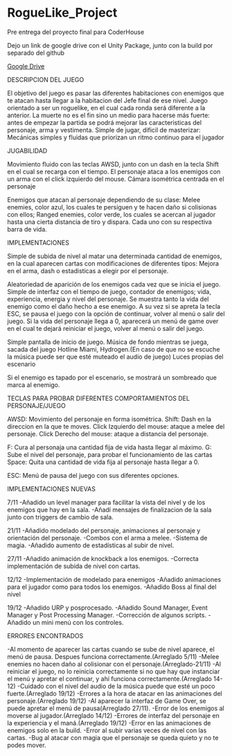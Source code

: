 # RogueLike_Project
 Pre entrega del proyecto final para CoderHouse

Dejo un link de google drive con el Unity Package, junto con la build por separado del github

[Google Drive](https://drive.google.com/drive/folders/1aQILSAPhrYFZvgouzeOo0fLmLMCyv8uu)

DESCRIPCION DEL JUEGO

El objetivo del juego es pasar las diferentes habitaciones con enemigos que te atacan hasta llegar a la habitacion del Jefe final de ese nivel.
Juego orientado a ser un roguelike, en el cual cada ronda será diferente a la anterior. 
La muerte no es el fin sino un medio para hacerse más fuerte: antes de empezar la partida se podrá mejorar las caracteristicas del personaje, arma y vestimenta.
Simple de jugar, dificil de masterizar: Mecánicas simples y fluidas que priorizan un ritmo continuo para el jugador 

JUGABILIDAD

Movimiento fluido con las teclas AWSD, junto con un dash en la tecla Shift en el cual se recarga con el tiempo.
El personaje ataca a los enemigos con un arma con el click izquierdo del mouse.
Cámara isométrica centrada en el personaje

Enemigos que atacan al personaje dependiendo de su clase: Melee enemies, color azul, los cuales te persiguen y te hacen daño si colisionas con ellos; Ranged enemies, color verde, los cuales se acercan al jugador hasta una cierta distancia de tiro y dispara. Cada uno con su respectiva barra de vida.

IMPLEMENTACIONES

Simple de subida de nivel al matar una determinada cantidad de enemigos, en la cual aparecen cartas con modificaciones de diferentes tipos: Mejora en el arma, dash o estadisticas a elegir por el personaje.

Aleatoriedad de aparición de los enemigos cada vez que se inicia el juego.
Simple de interfaz con el tiempo de juego, contador de enemigos; vida, experiencia, energia y nivel del personaje.
Se muestra tanto la vida del enemigo como el daño hecho a ese enemigo.
A su vez si se apreta la tecla ESC, se pausa el juego con la opción de continuar, volver al menú o salir del juego. 
Si la vida del personaje llega a 0, aparecerá un menú de game over en el cual te dejará reiniciar el juego, volver al menú o salir del juego.

Simple pantalla de inicio de juego.
Música de fondo mientras se juega, sacada del juego Hotline Miami, Hydrogen.(En caso de que no se escuche la música puede ser que esté muteado el audio de juego)
Luces propias del escenario

Si el enemigo es tapado por el escenario, se mostrará un sombreado que marca al enemigo.

TECLAS PARA PROBAR DIFERENTES COMPORTAMIENTOS DEL PERSONAJE/JUEGO

AWSD: Movimiento del personaje en forma isométrica.
Shift: Dash en la direccion en la que te moves.
Click Izquierdo del mouse: ataque a melee del personaje.
Click Derecho del mouse: ataque a distancia del personaje.

F: Cura al personaja una cantidad fija de vida hasta llegar al máximo.
G: Sube el nivel del personaje, para probar el funcionamiento de las cartas
Space: Quita una cantidad de vida fija al personaje hasta llegar a 0.

ESC: Menú de pausa del juego con sus diferentes opciones.

IMPLEMENTACIONES NUEVAS

7/11
-Añadido un level manager para facilitar la vista del nivel y de los enemigos que hay en la sala.
-Añadí mensajes de finalizacion de la sala junto con triggers de cambio de sala. 

21/11
-Añadido modelado del personaje, animaciones al personaje y orientación del personaje.
-Combos con el arma a melee.
-Sistema de magia.
-Añadido aumento de estadísticas al subir de nivel.

27/11
-Añadido animación de knockback a los enemigos.
-Correcta implementación de subida de nivel con cartas.

12/12
-Implementación de modelado para enemigos
-Añadido animaciones para el jugador como para todos los enemigos.
-Añadido Boss al final del nivel

19/12
-Añadido URP y posprocesado.
-Añadido Sound Manager, Event Manager y Post Processing Manager.
-Corrección de algunos scripts.
-Añadido un mini menú con los controles.

ERRORES ENCONTRADOS 

-Al momento de aparecer las cartas cuando se sube de nivel aparece, el menú de pausa. Despues funciona correctamente.(Arreglado 5/11)
-Melee enemies no hacen daño al colisionar con el personaje.(Arreglado-21/11)
-Al reiniciar el juego, no lo reinicia correctamente si no que hay que instanciar el menú y apretar el continuar, y ahí funciona correctamente.(Arreglado    14-12)
-Cuidado con el nivel del audio de la música puede que esté un poco fuerte.(Arreglado 19/12)
-Errores a la hora de atacar en las animaciones del personaje.(Arreglado 19/12)
-Al aparecer la interfaz de Game Over, se puede apretar el menú de pausa(Arreglado 27/11).
-Error de los enemigos al moverse al jugador.(Arreglado 14/12)
-Errores de interfaz del personaje en la experiencia y el maná.(Arreglado 19/12)
-Error en las animaciones de enemigos solo en la build.
-Error al subir varias veces de nivel con las cartas.
-Bug al atacar con magia que el personaje se queda quieto y no te podes mover.
